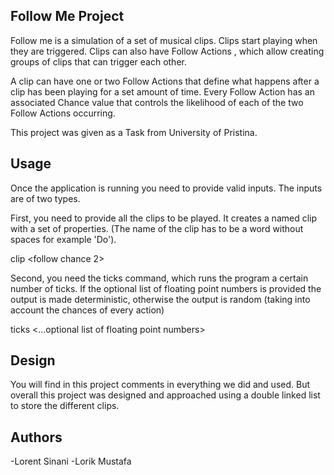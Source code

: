 ## Follow Me Project

Follow me is a simulation of a set of musical clips. Clips start playing when they are triggered. Clips can also have Follow Actions , which allow creating groups of clips that can trigger each other. 

A clip can have one or two Follow Actions that define what happens after a clip has been playing for a set amount of time. Every Follow Action has an associated Chance value that controls the likelihood of each of the two Follow Actions occurring.

This project was given as a Task from University of Pristina.


## Usage

Once the application is running you need to provide valid inputs. The inputs are of two types.

First, you need to provide all the clips to be played. It creates a named clip with a set of properties. (The name of the clip has to be a word without spaces for example 'Do').

clip <name> <ticks to play> <follow chance1> <follow chance 2> <action1> <action2>

Second, you need the ticks command, which runs the program a certain number of ticks.
If the optional list of floating point numbers is provided the output is made deterministic, otherwise the output is random (taking into account the chances of every action)

ticks <ticks to play> <...optional list of floating point numbers>

## Design

You will find in this project comments in everything we did and used. 
But overall this project was designed and approached using a double linked list to store the different clips.

## Authors

-Lorent Sinani
-Lorik Mustafa
